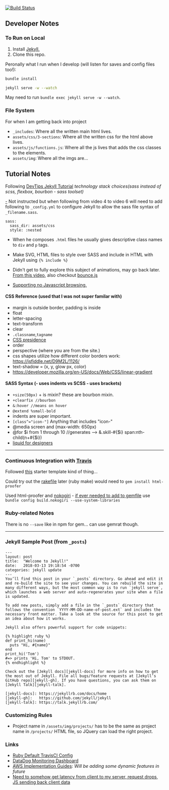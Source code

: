 [![Build Status](https://travis-ci.org/cheriejw/cheriejw.github.io.svg?branch=master)](https://travis-ci.org/cheriejw/cheriejw.github.io)
## Developer Notes
### To Run on Local

1) Install [Jekyll.](https://jekyllrb.com)
2) Clone this repo.

Peronally what I run when I develop (will listen for saves and config files too!):

```bash
bundle install

jekyll serve -w --watch
```

May need to run `bundle exec jekyll serve -w --watch`.

### File System
For when I am getting back into project

- `_includes`: Where all the written main html lives.
- `assets/css/3-sections`: Where all the written css for the html above lives.
- `assets/js/functions.js`: Where all the js lives that adds the css classes to the elements.
- `assets/img`: Where all the imgs are...


## Tutorial Notes
Following [DevTips Jekyll Tutorial](https://www.youtube.com/playlist?list=PLqGj3iMvMa4KQZUkRjfwMmTq_f1fbxerI)
_technology stack choices(sass instead of scss, flexbox, bourbon - sass toolset)_

[-](https://stackoverflow.com/questions/32045976/sass-wont-compile-file-unreadable-or-not-found/49293438#49293438) Not instructed but when following from video 4 to video 6 will need to add following to `_config.yml` to configure Jekyll to allow the sass file syntax of `_filename.sass`.

```
sass:
  sass_dir: assets/css
  style: :nested
```

- When he composes `.html` files he usually gives descriptive class names to `div` and `p` tags.

- Make SVG, HTML files to style over SASS and include in HTML with Jekyll using `{% include %}`

- Didn't get to fully explore this subject of animations, may go back later. [From this video](https://www.youtube.com/watch?v=PubNB94BLFc&index=12&list=PLqGj3iMvMa4KQZUkRjfwMmTq_f1fbxerI), also checkout [bounce.js](http://bouncejs.com/)
- [Supporting no Javascript browsing.](https://www.youtube.com/watch?v=b7tVNS7IoGM)

#### CSS Reference (used that I was not super familar with)
- margin is outside border, padding is inside
- float
- letter-spacing
- text-transform
- clear
- `.classname`,`tagname` 
- [CSS presidence](https://stackoverflow.com/questions/25105736/what-is-the-order-of-precedence-for-css)
- order
- perspective (where you are from the site.)
- css shapes utilize how different color borders work: https://jsfiddle.net/D9M2L/1126/
- text-shadow = (x, y, glow px, color)
- https://developer.mozilla.org/en-US/docs/Web/CSS/linear-gradient

#### SASS Syntax (- uses indents vs SCSS - uses brackets)
- `+size(50px)` + is mixin? these are bourbon mixin.
- `+clearfix //bourbon`
- `&:hover //means on hover`
- `@extend %small-bold`
- indents are super important.
- `[class^="icon-"]` Anything that includes "icon-"
- @media screen and (max-width: 650px)
- @for $i from 1 through 10 //generates --> &.skill-#{$i} span:nth-child(n+#{$i})
- [liquid for designers](https://github.com/Shopify/liquid/wiki/Liquid-for-Designers)

---

### Continuous Integration with [Travis](https://docs.travis-ci.com/user/languages/ruby/)
Followed [this](https://jekyllrb.com/docs/continuous-integration/travis-ci/) starter template kind of thing...

Could try out the [rakefile](https://github.com/ruby/rake) later (ruby make) would need to `gem install html-proofer`

Used html-proofer and [nokogiri](http://www.rubydoc.info/github/sparklemotion/nokogiri) - [if ever needed to add to gemfile](https://stackoverflow.com/questions/29782968/how-to-gem-install-nokogiri-use-system-libraries-via-gemfile) use `bundle config build.nokogiri --use-system-libraries`

### Ruby-related Notes
There is no `--save` like in npm for gem... can use gemrat though.

---

### Jekyll Sample Post (from `_posts`)
```
---
layout: post
title:  "Welcome to Jekyll!"
date:   2018-03-13 19:18:54 -0700
categories: jekyll update
---
You’ll find this post in your `_posts` directory. Go ahead and edit it and re-build the site to see your changes. You can rebuild the site in many different ways, but the most common way is to run `jekyll serve`, which launches a web server and auto-regenerates your site when a file is updated.

To add new posts, simply add a file in the `_posts` directory that follows the convention `YYYY-MM-DD-name-of-post.ext` and includes the necessary front matter. Take a look at the source for this post to get an idea about how it works.

Jekyll also offers powerful support for code snippets:

{% highlight ruby %}
def print_hi(name)
  puts "Hi, #{name}"
end
print_hi('Tom')
#=> prints 'Hi, Tom' to STDOUT.
{% endhighlight %}

Check out the [Jekyll docs][jekyll-docs] for more info on how to get the most out of Jekyll. File all bugs/feature requests at [Jekyll’s GitHub repo][jekyll-gh]. If you have questions, you can ask them on [Jekyll Talk][jekyll-talk].

[jekyll-docs]: https://jekyllrb.com/docs/home
[jekyll-gh]:   https://github.com/jekyll/jekyll
[jekyll-talk]: https://talk.jekyllrb.com/
```

### Customizing Rules
- Project name in `/assets/img/projects/` has to be the same as project name in `/projects/` HTML file, so JQuery can load the right project.

### Links
- [Ruby Default TravisCI Config](https://docs.travis-ci.com/user/languages/ruby/)
- [DataDog Monitoring Dashboard](https://app.datadoghq.com/dashboard/lists)
- [AWS Implementation Guides](https://aws.amazon.com/getting-started/projects/): *Will be adding some dynamic features in future*
- [Need to somehow get latency from client to my server, request drops, JS sending back client data](https://www.shivarweb.com/2977/what-does-google-analytics-do/)
